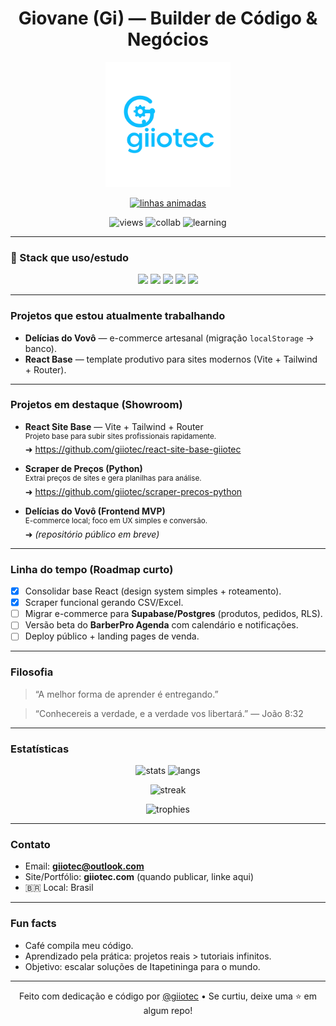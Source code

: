 <!-- Perfil: giiotec | README de perfil -->

<h1 align="center"> Giovane (Gi) — Builder de Código & Negócios</h1>

<p align="center">
  <img src="https://github.com/giiotec/giiotec/blob/main/logo-giiotec.png" width="200" alt="Logo Giiotec" />
</p>

<p align="center">
  <a href="https://readme-typing-svg.demolab.com?font=JetBrains+Mono&size=20&pause=1200&color=10B981&center=true&vCenter=true&width=600&lines=Construindo+SaaS+reais+%F0%9F%9A%80;Automação%2C+Web+Scraping+e+IA+aplicada;De+Itapetininga+para+o+mundo+%F0%9F%8C%8E">
    <img src="https://readme-typing-svg.demolab.com?font=JetBrains+Mono&size=20&pause=1200&color=10B981&center=true&vCenter=true&width=600&lines=Construindo+SaaS+reais+%F0%9F%9A%80;Automação%2C+Web+Scraping+e+IA+aplicada;De+Itapetininga+para+o+mundo+%F0%9F%8C%8E" alt="linhas animadas"/>
  </a>
</p>

<p align="center">
  <img src="https://komarev.com/ghpvc/?username=giiotec&label=Visitantes&style=for-the-badge&color=10b981" alt="views" />
  <img src="https://img.shields.io/badge/Open%20to%20collab-Yes-10B981?style=for-the-badge" alt="collab" />
  <img src="https://img.shields.io/badge/Aprendendo-APIs%20REST%20%7C%20Frontend%20Moderno-0ea5e9?style=for-the-badge" alt="learning" />
</p>

---

### 🔧 Stack que uso/estudo
<p align="center">
  <img src="https://img.shields.io/badge/React-20232a?style=for-the-badge&logo=react&logoColor=61DAFB"/>
  <img src="https://img.shields.io/badge/Vite-646CFF?style=for-the-badge&logo=vite&logoColor=white"/>
  <img src="https://img.shields.io/badge/Tailwind-06B6D4?style=for-the-badge&logo=tailwindcss&logoColor=white"/>
  <img src="https://img.shields.io/badge/JavaScript-F7DF1E?style=for-the-badge&logo=javascript&logoColor=000"/>
  <img src="https://img.shields.io/badge/Python-3776AB?style=for-the-badge&logo=python&logoColor=white"/>
</p>

---

###  Projetos que estou atualmente trabalhando  
-  **Delícias do Vovô** — e-commerce artesanal (migração `localStorage` → banco).  
-  **React Base** — template produtivo para sites modernos (Vite + Tailwind + Router).

---

###  Projetos em destaque (Showroom)
-  **React Site Base** — Vite + Tailwind + Router  
  <sup>Projeto base para subir sites profissionais rapidamente.</sup>  
  ➜ https://github.com/giiotec/react-site-base-giiotec

-  **Scraper de Preços (Python)**  
  <sup>Extrai preços de sites e gera planilhas para análise.</sup>  
  ➜ https://github.com/giiotec/scraper-precos-python

-  **Delícias do Vovô (Frontend MVP)**  
  <sup>E-commerce local; foco em UX simples e conversão.</sup>  
  ➜ *(repositório público em breve)*

---

###  Linha do tempo (Roadmap curto)
- [x] Consolidar base React (design system simples + roteamento).  
- [x] Scraper funcional gerando CSV/Excel.  
- [ ] Migrar e-commerce para **Supabase/Postgres** (produtos, pedidos, RLS).  
- [ ] Versão beta do **BarberPro Agenda** com calendário e notificações.  
- [ ] Deploy público + landing pages de venda.

---

###  Filosofia
> “A melhor forma de aprender é entregando.”

> “Conhecereis a verdade, e a verdade vos libertará.” — João 8:32

---

###  Estatísticas
<p align="center">
  <img height="160" src="https://github-readme-stats.vercel.app/api?username=giiotec&show_icons=true&theme=radical" alt="stats"/>
  <img height="160" src="https://github-readme-stats.vercel.app/api/top-langs/?username=giiotec&layout=compact&theme=radical" alt="langs"/>
</p>

<p align="center">
  <img height="160" src="https://streak-stats.demolab.com?user=giiotec&theme=radical" alt="streak"/>
</p>

<p align="center">
  <img src="https://github-profile-trophy.vercel.app/?username=giiotec&theme=onedark&row=1&column=6" alt="trophies"/>
</p>

<!--
Opcional (requer GitHub Action):
<p align="center">
  <img src="https://raw.githubusercontent.com/giiotec/giiotec/output/github-contribution-grid-snake.svg" alt="snake"/>
</p>
-->

---

###  Contato
- Email: **giiotec@outlook.com**  
-  Site/Portfólio: **giiotec.com** (quando publicar, linke aqui)  
- 🇧🇷 Local: Brasil

---

###  Fun facts
-  Café compila meu código.  
-  Aprendizado pela prática: projetos reais > tutoriais infinitos.  
-  Objetivo: escalar soluções de Itapetininga para o mundo.

---

<p align="center">
  Feito com dedicação e código por <a href="https://github.com/giiotec">@giiotec</a> • Se curtiu, deixe uma ⭐ em algum repo!
</p>

